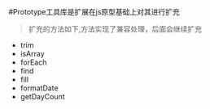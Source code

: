 #Prototype工具库是扩展在js原型基础上对其进行扩充
>扩充的方法如下,方法实现了兼容处理，后面会继续扩充

* trim
* isArray
* forEach
* find
* fill
* formatDate
* getDayCount
